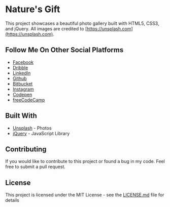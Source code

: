 # Nature's Gift

This project showcases a beautiful photo gallery built with HTML5, CSS3, and jQuery. All images are credited to [https://unsplash.com](https://unsplash.com).

## Follow Me On Other Social Platforms

* [Facebook](https://facebook.com/othneildrew)
* [Dribble](https://dribbble.com/othneildrew)
* [LinkedIn](https://linkedin.com/in/othneildrew)
* [Github](https://github.com/othneildrew)
* [Bitbucket](https://bitbucket.com/othneildrew)
* [Instagram](http://instagram.com/pilotcroix)
* [Codepen](http://codepen.io/othneildrew)
* [freeCodeCamp](http://freeCodeCamp.com/othneildrew)

## Built With

* [Unsplash](https://www.unsplash.com) - Photos
* [jQuery](https://jquery.com/) - JavaScript Library

## Contributing

If you would like to contribute to this project or found a bug in my code. Feel free to submit a pull request.

## License

This project is licensed under the MIT License - see the [LICENSE.md](LICENSE.md) file for details
